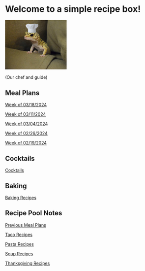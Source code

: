 # Welcome to a simple recipe box!

<img src="./lizard_chef.jpg" alt="Our Hero" width="200"/>

(Our chef and guide) 

## Meal Plans

[Week of 03/18/2024](./mealplan20240318.md)

[Week of 03/11/2024](./mealplan20240311.md)

[Week of 03/04/2024](./mealplan20240304.md)

[Week of 02/26/2024](./mealplan20240226.md)

[Week of 02/19/2024](./mealplan20240219.md)


## Cocktails

[Cocktails](./CockTailIndex.md)

## Baking

[Baking Recipes](./BakingIndex.md)

## Recipe Pool Notes

[Previous Meal Plans](./PreviousMealPlansIndex.md)

[Taco Recipes](./TacoRecipeIdeas.md)

[Pasta Recipes](./PastaRecipeIdeas.md)

[Soup Recipes](./SoupIndex.md)

[Thanksgiving Recipes](./ThanksgivingIndex.md)
